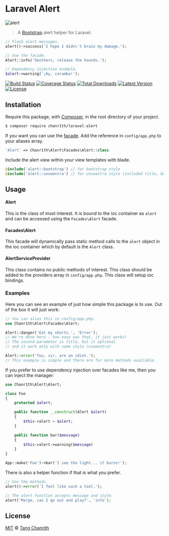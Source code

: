 # Laravel Alert

![alert](https://cloud.githubusercontent.com/assets/499192/21473378/955e1252-cb08-11e6-80d3-b117e14e5b7c.png)

> A [Bootstrap](http://getbootstrap.com/) alert helper for Laravel.

```php
// Flash alert messages.
alert()->success('I hope I didn\'t brain my damage.');

// Use the facade.
Alert::info('Smithers, release the hounds.');

// Dependency injection example.
$alert->warning('¡Ay, caramba!');
```

[![Build Status](https://badgen.net/travis/vinkla/laravel-alert/master)](https://travis-ci.org/vinkla/laravel-alert)
[![Coverage Status](https://badgen.net/codecov/c/github/vinkla/laravel-alert)](https://codecov.io/github/vinkla/laravel-alert)
[![Total Downloads](https://badgen.net/packagist/dt/vinkla/alert)](https://packagist.org/packages/vinkla/alert)
[![Latest Version](https://badgen.net/github/release/vinkla/alert)](https://github.com/vinkla/alert/releases)
[![License](https://badgen.net/packagist/license/vinkla/alert)](https://packagist.org/packages/vinkla/alert)

## Installation

Require this package, with [Composer](https://getcomposer.org/), in the root directory of your project.

```bash
$ composer require chanr1th/laravel-alert
```

If you want you can use the [facade](http://laravel.com/docs/facades). Add the reference in `config/app.php` to your aliases array.

```php
'Alert' => Chanr1th\Alert\Facades\Alert::class
```

Include the alert view within your view templates with blade.

```php
@include('alert::bootstrap') // for bootstrap style
@include('alert::unseentra') // for unseentra style (included title, but optional)
```

## Usage

#### Alert

This is the class of most interest. It is bound to the ioc container as `alert` and can be accessed using the `Facades\Alert` facade.

#### Facades\Alert

This facade will dynamically pass static method calls to the `alert` object in the ioc container which by default is the `Alert` class.

#### AlertServiceProvider

This class contains no public methods of interest. This class should be added to the providers array in `config/app.php`. This class will setup ioc bindings.

### Examples
Here you can see an example of just how simple this package is to use. Out of the box it will just work:

```php
// You can alias this in config/app.php.
use Chanr1th\Alert\Facades\Alert;

Alert::danger('Eat my shorts.', 'Error');
// We're done here - how easy was that, it just works!
// The second parameter is title, but it optional
// and it work only with some style (unseentra)

Alert::error('You, sir, are an idiot.');
// This example is simple and there are far more methods available.
```

If you prefer to use dependency injection over facades like me, then you can inject the manager:

```php
use Chanr1th\Alert\Alert;

class Foo
{
    protected $alert;

    public function __construct(Alert $alert)
    {
        $this->alert = $alert;
    }

    public function bar($message)
    {
        $this->alert->warning($message)
    }
}

App::make('Foo')->bar('I see the light... it burns!');
```

There is also a helper function if that is what you prefer.

```php
// Use the methods.
alert()->error('I feel like such a tool.');

// The alert function accepts message and style.
alert('Marge, can I go out and play?', 'info');
```

## License

[MIT](LICENSE) © [Tang Chanrith](https://chanrith.me)
